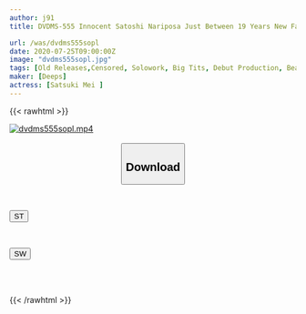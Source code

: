 ```yaml
---
author: j91
title: DVDMS-555 Innocent Satoshi Nariposa Just Between 19 Years New Face Mei Satsuki AV Debut Document Born Yamagata Raised In Yamagata. Until A Female College Student In A Rural Area Who Could Not Make A Mistake On Magic Mirror Flight Had Sex In Front Of The Camera

url: /was/dvdms555sopl
date: 2020-07-25T09:00:00Z
image: "dvdms555sopl.jpg"
tags: [Old Releases,Censored, Solowork, Big Tits, Debut Production, Beautiful Girl	]
maker: [Deeps]
actress: [Satsuki Mei ]
---
```



{{< rawhtml >}}

<div class="video" data-videoid="ygzOBR1Wo7S1pXk">
    <a href="javascript:;">
        <img src="/was/dvdms555sopl/dvdms555sopl.jpg" width="WIDTH" height="HEIGHT" alt="dvdms555sopl.mp4" loading="lazy">
    </a>
</div>

<script type="text/javascript" src="https://j91.asia/asset/on-demand-st.js"></script>

<br>
  <link rel="stylesheet" href="https://j91.asia/asset/bs5.css">
  
  <center>
  <button class="btn btn-primary" type="button" data-bs-toggle="collapse" data-bs-target=".multi-collapse" aria-expanded="false" aria-controls="multiCollapseExample1 multiCollapseExample2"><h2>Download</h2></button></center>
</p>
<div class="row">
  <div class="col">
    <div class="collapse multi-collapse" id="multiCollapseExample1">
      <div class="card card-body">
	      	      <br>
<div class="buttons">  
<p><a href="https://streamtape.to/v/ygzOBR1Wo7S1pXk" target="_blank"><button class="btn-hover color-3"><i class="fa fa-download"></i> ST</button></a></p></div>
    </div>
  </div>
</div>
  <div class="col">
    <div class="collapse multi-collapse" id="multiCollapseExample2">
      <div class="card card-body">
	      <br>
<div class="buttons">
<p><a href="https://cdnwish.com/kvflxp8eo237" target="_blank"><button class="btn-hover color-2"><i class="fa fa-download"></i> SW</button></a></p></div>
<br><br>
      </div>
    </div>
  </div>
</div>

{{< /rawhtml >}}
